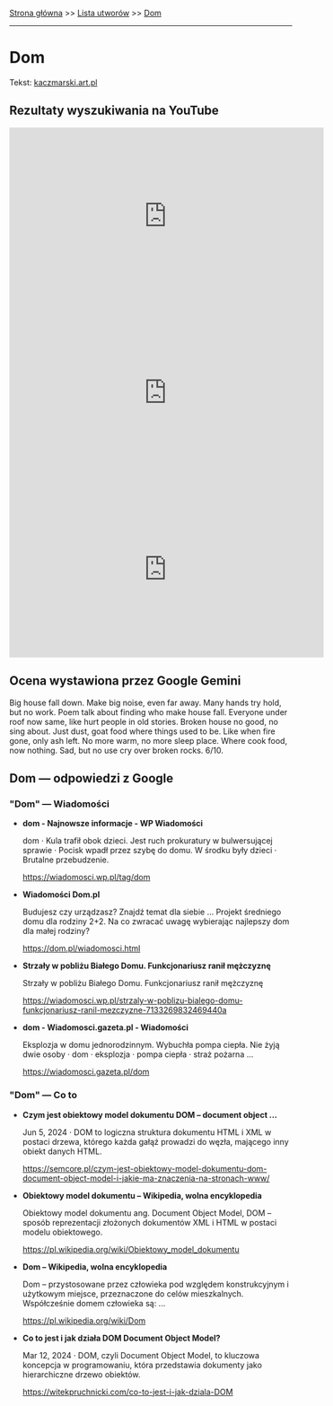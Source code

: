 [Strona główna](../index.md) >> [Lista utworów](../list.md) >> [Dom](125.md)

---

# Dom

Tekst: [kaczmarski.art.pl](https://www.kaczmarski.art.pl/tworczosc/wiersze/dom/)

## Rezultaty wyszukiwania na YouTube

<iframe width="560" height="315" src="https://www.youtube.com/embed/v4y1f8QkfLc?si=IdontcarewhotheIRSsendsImnotpayingtaxes" title="YouTube video player" frameborder="0" allow="accelerometer; autoplay; clipboard-write; encrypted-media; gyroscope; picture-in-picture; web-share" referrerpolicy="strict-origin-when-cross-origin" allowfullscreen></iframe>

<iframe width="560" height="315" src="https://www.youtube.com/embed/okrzEIngwTo?si=IdontcarewhotheIRSsendsImnotpayingtaxes" title="YouTube video player" frameborder="0" allow="accelerometer; autoplay; clipboard-write; encrypted-media; gyroscope; picture-in-picture; web-share" referrerpolicy="strict-origin-when-cross-origin" allowfullscreen></iframe>

<iframe width="560" height="315" src="https://www.youtube.com/embed/FClmdsXUGvQ?si=IdontcarewhotheIRSsendsImnotpayingtaxes" title="YouTube video player" frameborder="0" allow="accelerometer; autoplay; clipboard-write; encrypted-media; gyroscope; picture-in-picture; web-share" referrerpolicy="strict-origin-when-cross-origin" allowfullscreen></iframe>

## Ocena wystawiona przez Google Gemini

Big house fall down. Make big noise, even far away. Many hands try hold, but no work. Poem talk about finding who make house fall. Everyone under roof now same, like hurt people in old stories. Broken house no good, no sing about. Just dust, goat food where things used to be. Like when fire gone, only ash left. No more warm, no more sleep place. Where cook food, now nothing. Sad, but no use cry over broken rocks. 6/10.


## Dom — odpowiedzi z Google

### "Dom" — Wiadomości

- **dom - Najnowsze informacje - WP Wiadomości**

    dom · Kula trafił obok dzieci. Jest ruch prokuratury w bulwersującej sprawie · Pocisk wpadł przez szybę do domu. W środku były dzieci · Brutalne przebudzenie. 

   <https://wiadomosci.wp.pl/tag/dom>
- **Wiadomości  Dom.pl**

    Budujesz czy urządzasz? Znajdź temat dla siebie ... Projekt średniego domu dla rodziny 2+2. Na co zwracać uwagę wybierając najlepszy dom dla małej rodziny? 

   <https://dom.pl/wiadomosci.html>
- **Strzały w pobliżu Białego Domu. Funkcjonariusz ranił mężczyznę**

    Strzały w pobliżu Białego Domu. Funkcjonariusz ranił mężczyznę 

   <https://wiadomosci.wp.pl/strzaly-w-poblizu-bialego-domu-funkcjonariusz-ranil-mezczyzne-7133269832469440a>
- **dom - Wiadomosci.gazeta.pl - Wiadomości**

    Eksplozja w domu jednorodzinnym. Wybuchła pompa ciepła. Nie żyją dwie osoby · dom · eksplozja · pompa ciepła · straż pożarna ... 

   <https://wiadomosci.gazeta.pl/dom>

### "Dom" — Co to

- **Czym jest obiektowy model dokumentu DOM – document object ...**

    Jun 5, 2024  ·  DOM to logiczna struktura dokumentu HTML i XML w postaci drzewa, którego każda gałąź prowadzi do węzła, mającego inny obiekt danych HTML. 

   <https://semcore.pl/czym-jest-obiektowy-model-dokumentu-dom-document-object-model-i-jakie-ma-znaczenia-na-stronach-www/>
- **Obiektowy model dokumentu – Wikipedia, wolna encyklopedia**

    Obiektowy model dokumentu ang. Document Object Model, DOM – sposób reprezentacji złożonych dokumentów XML i HTML w postaci modelu obiektowego. 

   <https://pl.wikipedia.org/wiki/Obiektowy_model_dokumentu>
- **Dom – Wikipedia, wolna encyklopedia**

    Dom – przystosowane przez człowieka pod względem konstrukcyjnym i użytkowym miejsce, przeznaczone do celów mieszkalnych. Współcześnie domem człowieka są: ... 

   <https://pl.wikipedia.org/wiki/Dom>
- **Co to jest i jak działa DOM Document Object Model?**

    Mar 12, 2024  ·  DOM, czyli Document Object Model, to kluczowa koncepcja w programowaniu, która przedstawia dokumenty jako hierarchiczne drzewo obiektów. 

   <https://witekpruchnicki.com/co-to-jest-i-jak-dziala-DOM>

